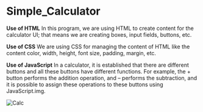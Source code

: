 <h1>Simple_Calculator</h1>

<strong>Use of HTML</strong>
In this program, we are using HTML to create content for the calculator UI; that means we are creating boxes, input fields, buttons, etc.

<strong>Use of CSS</strong>
We are using CSS for managing the content of HTML like the content color, width, height, font size, padding, margin, etc.

<strong>Use of JavaScript</strong>
In a calculator, it is established that there are different buttons and all these buttons have different functions. For example, the + button performs the addition operation, and – performs the subtraction, and it is possible to assign these operations to these buttons using JavaScript.img.

<img src="" alt="Calc">
